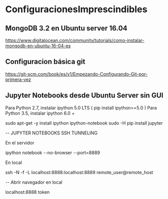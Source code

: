 # ConfiguracionesImprescindibles

## MongoDB 3.2 en Ubuntu server 16.04

https://www.digitalocean.com/community/tutorials/como-instalar-mongodb-en-ubuntu-16-04-es

## Configuracion básica git

https://git-scm.com/book/es/v1/Empezando-Configurando-Git-por-primera-vez

## Jupyter Notebooks desde Ubuntu Server sin GUI

Para Python 2.7, instalar ipython 5.0 LTS ( pip install ipython==5.0 )
Para Python 3.5, instalar ipython 6.0 +

sudo apt-get -y install ipython ipython-notebook
sudo -H pip install jupyter

-- JUPYTER NOTEBOOKS SSH TUNNELING

En el servidor 

ipython notebook --no-browser --port=8889

En local

ssh -N -f -L localhost:8888:localhost:8889 remote_user@remote_host

-- Abrir navegador en local

localhost:8888
token
